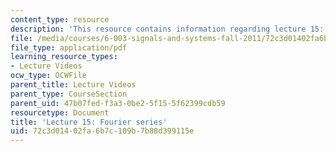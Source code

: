 ```yaml
---
content_type: resource
description: 'This resource contains information regarding lecture 15: fourier series.'
file: /media/courses/6-003-signals-and-systems-fall-2011/72c3d01402fa6b7c109b7b88d399115e_MIT6_003F11_lec15.pdf
file_type: application/pdf
learning_resource_types:
- Lecture Videos
ocw_type: OCWFile
parent_title: Lecture Videos
parent_type: CourseSection
parent_uid: 47b07fed-f3a3-0be2-5f15-5f62399cdb59
resourcetype: Document
title: 'Lecture 15: Fourier series'
uid: 72c3d014-02fa-6b7c-109b-7b88d399115e
---
```

